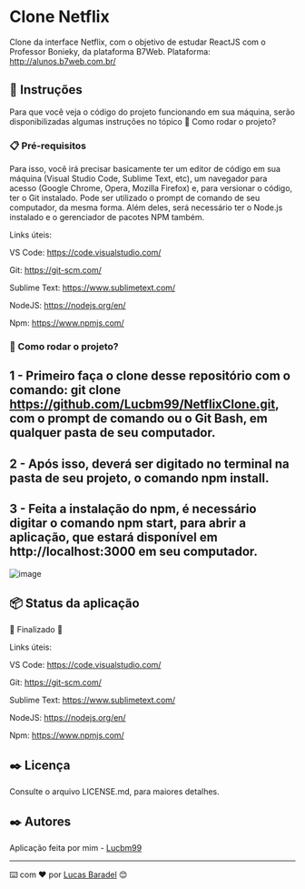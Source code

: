 # Clone Netflix
Clone da interface Netflix, com o objetivo de estudar ReactJS com o Professor Bonieky, da plataforma B7Web. 
Plataforma: http://alunos.b7web.com.br/

## 🚀 Instruções 
Para que você veja o código do projeto funcionando em sua máquina, serão disponibilizadas algumas instruções no tópico 🔧 Como rodar o projeto? 

### 📋 Pré-requisitos
Para isso, você irá precisar basicamente ter um editor de código em sua máquina (Visual Studio Code, Sublime Text, etc), um navegador para acesso (Google Chrome, Opera, Mozilla Firefox) e, para versionar o código, ter o Git instalado. Pode ser utilizado o prompt de comando de seu computador, da mesma forma. Além deles, será necessário ter o Node.js instalado e o gerenciador de pacotes NPM também.

Links úteis: 

VS Code: https://code.visualstudio.com/

Git: https://git-scm.com/

Sublime Text: https://www.sublimetext.com/

NodeJS: https://nodejs.org/en/

Npm: https://www.npmjs.com/

### 🔧 Como rodar o projeto? 

## 1 - Primeiro faça o clone desse repositório com o comando: git clone https://github.com/Lucbm99/NetflixClone.git, com o prompt de comando ou o Git Bash, em qualquer pasta de seu computador.

## 2 - Após isso, deverá ser digitado no terminal na pasta de seu projeto, o comando npm install.

## 3 - Feita a instalação do npm, é necessário digitar o comando npm start, para abrir a aplicação, que estará disponível em http://localhost:3000 em seu computador.

![image](https://user-images.githubusercontent.com/45500959/146090074-e506f5f2-781b-4c30-9e13-5ee10b19c877.png)



## 📦 Status da aplicação
🚧  Finalizado 🚧


Links úteis: 

VS Code: https://code.visualstudio.com/

Git: https://git-scm.com/

Sublime Text: https://www.sublimetext.com/

NodeJS: https://nodejs.org/en/

Npm: https://www.npmjs.com/

## ✒️ Licença 
Consulte o arquivo LICENSE.md, para maiores detalhes.

## ✒️ Autores
Aplicação feita por mim - [Lucbm99](https://github.com/Lucbm99)

---
⌨️ com ❤️ por [Lucas Baradel](https://github.com/Lucbm99) 😊
